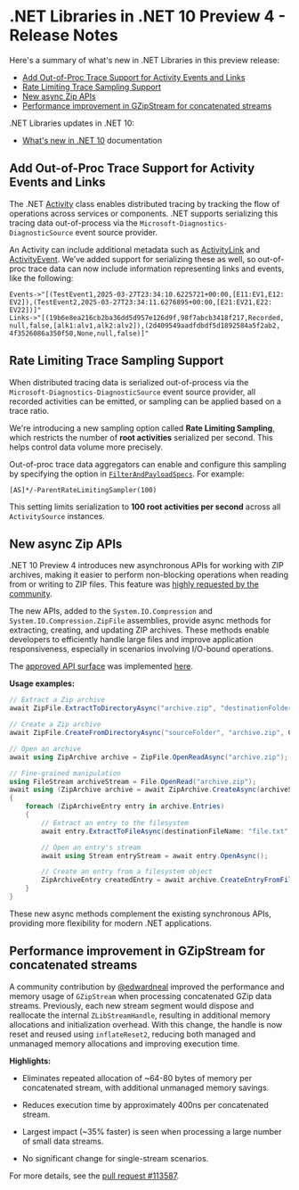 # .NET Libraries in .NET 10 Preview 4 - Release Notes

Here's a summary of what's new in .NET Libraries in this preview release:

- [Add Out-of-Proc Trace Support for Activity Events and Links](#add-out-of-proc-trace-support-for-activity-events-and-links)
- [Rate Limiting Trace Sampling Support](#rate-limiting-trace-sampling-support)
- [New async Zip APIs](#new-async-zip-apis)
- [Performance improvement in GZipStream for concatenated streams](#performance-improvement-in-gzipstream-for-concatenated-streams)

.NET Libraries updates in .NET 10:

- [What's new in .NET 10](https://learn.microsoft.com/dotnet/core/whats-new/dotnet-10/overview) documentation

## Add Out-of-Proc Trace Support for Activity Events and Links

The .NET [Activity](https://learn.microsoft.com/dotnet/api/system.diagnostics.activity) class enables distributed tracing by tracking the flow of operations across services or components. .NET supports serializing this tracing data out-of-process via the `Microsoft-Diagnostics-DiagnosticSource` event source provider.

An Activity can include additional metadata such as [ActivityLink](https://learn.microsoft.com/dotnet/api/system.diagnostics.activitylink) and [ActivityEvent](https://learn.microsoft.com/dotnet/api/system.diagnostics.activityevent). We’ve added support for serializing these as well, so out-of-proc trace data can now include information representing links and events, like the following:

```cli
Events->"[(TestEvent1,​2025-03-27T23:34:10.6225721+00:00,​[E11:​EV1,​E12:​EV2]),​(TestEvent2,​2025-03-27T23:34:11.6276895+00:00,​[E21:​EV21,​E22:​EV22])]"
Links->"[(19b6e8ea216cb2ba36dd5d957e126d9f,​98f7abcb3418f217,​Recorded,​null,​false,​[alk1:​alv1,​alk2:​alv2]),​(2d409549aadfdbdf5d1892584a5f2ab2,​4f3526086a350f50,​None,​null,​false)]"
```

## Rate Limiting Trace Sampling Support

When distributed tracing data is serialized out-of-process via the `Microsoft-Diagnostics-DiagnosticSource` event source provider, all recorded activities can be emitted, or sampling can be applied based on a trace ratio.

We're introducing a new sampling option called **Rate Limiting Sampling**, which restricts the number of **root activities** serialized per second. This helps control data volume more precisely.

Out-of-proc trace data aggregators can enable and configure this sampling by specifying the option in [`FilterAndPayloadSpecs`](https://github.com/dotnet/runtime/blob/fb7050d93ea03854d469bb5f84c1f2addcd9e992/src/libraries/System.Diagnostics.DiagnosticSource/src/System/Diagnostics/DiagnosticSourceEventSource.cs#L43). For example:

```cli
[AS]*/-ParentRateLimitingSampler(100)
```

This setting limits serialization to **100 root activities per second** across all `ActivitySource` instances.

## New async Zip APIs

.NET 10 Preview 4 introduces new asynchronous APIs for working with ZIP archives, making it easier to perform non-blocking operations when reading from or writing to ZIP files. This feature was [highly requested by the community](https://github.com/dotnet/runtime/issues/1541).

The new APIs, added to the `System.IO.Compression` and `System.IO.Compression.ZipFile` assemblies, provide async methods for extracting, creating, and updating ZIP archives. These methods enable developers to efficiently handle large files and improve application responsiveness, especially in scenarios involving I/O-bound operations.

The [approved API surface](https://github.com/dotnet/runtime/issues/1541#issuecomment-2715269236) was implemented [here](https://github.com/dotnet/runtime/pull/114421).

**Usage examples:**

```csharp
// Extract a Zip archive
await ZipFile.ExtractToDirectoryAsync("archive.zip", "destinationFolder", overwriteFiles: true);

// Create a Zip archive
await ZipFile.CreateFromDirectoryAsync("sourceFolder", "archive.zip", CompressionLevel.SmallestSize, includeBaseDirectory: true, entryNameEncoding: Encoding.UTF8);

// Open an archive
await using ZipArchive archive = ZipFile.OpenReadAsync("archive.zip");

// Fine-grained manipulation
using FileStream archiveStream = File.OpenRead("archive.zip");
await using (ZipArchive archive = await ZipArchive.CreateAsync(archiveStream, ZipArchiveMode.Update, leaveOpen: false, entryNameEncoding: Encoding.UTF8))
{
    foreach (ZipArchiveEntry entry in archive.Entries)
    {
        // Extract an entry to the filesystem
        await entry.ExtractToFileAsync(destinationFileName: "file.txt", overwrite: true);

        // Open an entry's stream
        await using Stream entryStream = await entry.OpenAsync();

        // Create an entry from a filesystem object
        ZipArchiveEntry createdEntry = await archive.CreateEntryFromFileAsync(sourceFileName "path/to/file.txt", entryName: "file.txt");
    }
}
```

These new async methods complement the existing synchronous APIs, providing more flexibility for modern .NET applications.

## Performance improvement in GZipStream for concatenated streams

A community contribution by [@edwardneal](https://github.com/edwardneal) improved the performance and memory usage of `GZipStream` when processing concatenated GZip data streams. Previously, each new stream segment would dispose and reallocate the internal `ZLibStreamHandle`, resulting in additional memory allocations and initialization overhead. With this change, the handle is now reset and reused using `inflateReset2`, reducing both managed and unmanaged memory allocations and improving execution time.

**Highlights:**

- Eliminates repeated allocation of ~64-80 bytes of memory per concatenated stream, with additional unmanaged memory savings.

- Reduces execution time by approximately 400ns per concatenated stream.
- Largest impact (~35% faster) is seen when processing a large number of small data streams.
- No significant change for single-stream scenarios.

For more details, see the [pull request #113587](https://github.com/dotnet/runtime/pull/113587).
